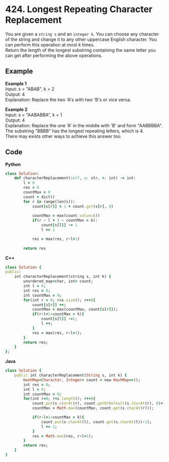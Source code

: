 # 424. Longest Repeating Character Replacement
You are given a `string s` and an `integer k`. You can choose any character of the string and change it to any other uppercase English character. You can perform this operation at most k times.  
Return the length of the longest substring containing the same letter you can get after performing the above operations.  

 
## Example
**Example 1**  
Input: s = "ABAB", k = 2  
Output: 4  
Explanation: Replace the two 'A's with two 'B's or vice versa.  

**Example 2**  
Input: s = "AABABBA", k = 1  
Output: 4  
Explanation: Replace the one 'A' in the middle with 'B' and form "AABBBBA".  
The substring "BBBB" has the longest repeating letters, which is 4.  
There may exists other ways to achieve this answer too.  

## Code
**Python**
```ruby
class Solution:
    def characterReplacement(self, s: str, k: int) -> int:
        l = 0
        res = 0
        countMax = 0
        count = dict()
        for r in range(len(s)):
            count[s[r]] = 1 + count.get(s[r], 0)
            
            countMax = max(count.values())
            if(r - l + 1 - countMax > k):
                count[s[l]] -= 1
                l += 1

            res = max(res, r-l+1)
        
        return res
```
**C++**
```ruby
class Solution {
public:
    int characterReplacement(string s, int k) {
        unordered_map<char, int> count;
        int l = 0;
        int res = 0;
        int countMax = 0;
        for(int r = 0; r<s.size(); r++){
            count[s[r]] ++;
            countMax = max(countMax, count[s[r]]);
            if(r-l+1-countMax > k){
                count[s[l]] -=1;
                l ++;
            }
            res = max(res, r-l+1);
        }
        return res;
    }
};
```
**Java**
```ruby
class Solution {
    public int characterReplacement(String s, int k) {
        HashMap<Character, Integer> count = new HashMap<>();
        int res = 0;
        int l = 0;
        int countMax = 0;
        for(int r=0; r<s.length(); r++){
            count.put(s.charAt(r), count.getOrDefault(s.charAt(r), 0)+1);
            countMax = Math.max(countMax, count.get(s.charAt(r)));

            if(r-l+1-countMax > k){
                count.put(s.charAt(l), count.get(s.charAt(l))-1);
                l += 1;
            }
            res = Math.max(res, r-l+1);
        }
        return res;
    }
}
```
